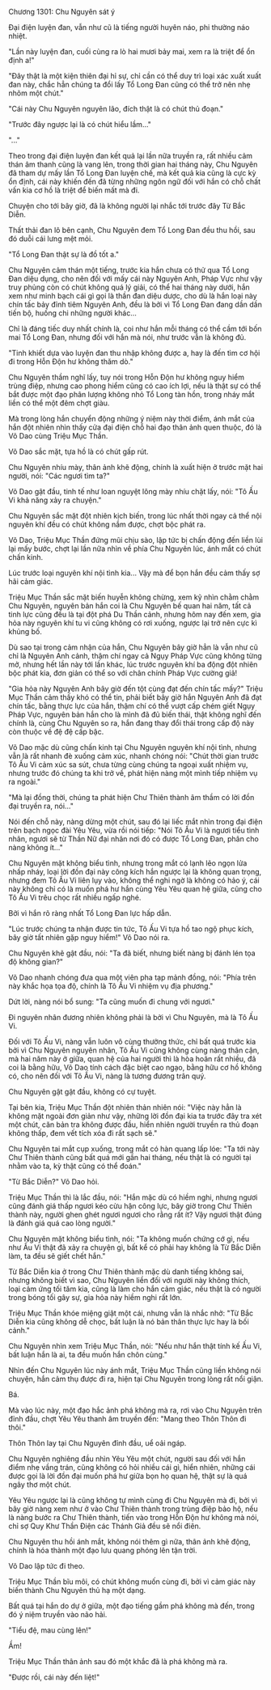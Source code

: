 




Chương 1301: Chu Nguyên sát ý


Đại điện luyện đan, vẫn như cũ là tiếng người huyên náo, phi thường náo nhiệt.

"Lần này luyện đan, cuối cùng ra lò hai mươi bảy mai, xem ra là triệt để ổn định a!"

"Đây thật là một kiện thiên đại hỉ sự, chỉ cần có thể duy trì loại xác xuất xuất đan này, chắc hẳn chúng ta đổi lấy Tổ Long Đan cũng có thể trở nên nhẹ nhõm một chút."

"Cái này Chu Nguyên nguyên lão, đích thật là có chút thủ đoạn."

"Trước đây ngược lại là có chút hiểu lầm..."

"..."

Theo trong đại điện luyện đan kết quả lại lần nữa truyền ra, rất nhiều cảm thán âm thanh cũng là vang lên, trong thời gian hai tháng này, Chu Nguyên đã tham dự mấy lần Tổ Long Đan luyện chế, mà kết quả kia cũng là cực kỳ ổn định, cái này khiến đến đã từng những ngôn ngữ đối với hắn có chỗ chất vấn kia cơ hồ là triệt để biến mất mà đi.

Chuyện cho tới bây giờ, đã là không người lại nhắc tới trước đây Từ Bắc Diễn.

Thất thải đan lô bên cạnh, Chu Nguyên đem Tổ Long Đan đều thu hồi, sau đó duỗi cái lưng mệt mỏi.

"Tổ Long Đan thật sự là đồ tốt a."

Chu Nguyên cảm thán một tiếng, trước kia hắn chưa có thử qua Tổ Long Đan diệu dụng, cho nên đối với mấy cái này Nguyên Anh, Pháp Vực như vậy truy phủng còn có chút không quá lý giải, có thể hai tháng này dưới, hắn xem như minh bạch cái gì gọi là thần đan diệu dược, cho dù là hắn loại này chín tấc bảy đỉnh tiêm Nguyên Anh, đều là bởi vì Tổ Long Đan đang dần dần tiến bộ, huống chi những người khác...

Chỉ là đáng tiếc duy nhất chính là, coi như hắn mỗi tháng có thể cầm tới bốn mai Tổ Long Đan, nhưng đối với hắn mà nói, như trước vẫn là không đủ.

"Tinh khiết dựa vào luyện đan thu nhập không được a, hay là đến tìm cơ hội đi trong Hỗn Độn hư không thăm dò."

Chu Nguyên thầm nghĩ lấy, tuy nói trong Hỗn Độn hư không nguy hiểm trùng điệp, nhưng cao phong hiểm cũng có cao ích lợi, nếu là thật sự có thể bắt được một đạo phân lượng không nhỏ Tổ Long tàn hồn, trong nháy mắt liền có thể một đêm chợt giàu.

Mà trong lòng hắn chuyển động những ý niệm này thời điểm, ánh mắt của hắn đột nhiên nhìn thấy cửa đại điện chỗ hai đạo thân ảnh quen thuộc, đó là Võ Dao cùng Triệu Mục Thần.

Võ Dao sắc mặt, tựa hồ là có chút gấp rút.

Chu Nguyên nhíu mày, thân ảnh khẽ động, chính là xuất hiện ở trước mặt hai người, nói: "Các ngươi tìm ta?"

Võ Dao gật đầu, tinh tế như loan nguyệt lông mày nhíu chặt lấy, nói: "Tô Ấu Vi khả năng xảy ra chuyện."

Chu Nguyên sắc mặt đột nhiên kịch biến, trong lúc nhất thời ngay cả thể nội nguyên khí đều có chút không nắm được, chợt bộc phát ra.

Võ Dao, Triệu Mục Thần đứng mũi chịu sào, lập tức bị chấn động đến liền lùi lại mấy bước, chợt lại lần nữa nhìn về phía Chu Nguyên lúc, ánh mắt có chút chấn kinh.

Lúc trước loại nguyên khí nội tình kia... Vậy mà để bọn hắn đều cảm thấy sợ hãi cảm giác.

Triệu Mục Thần sắc mặt biến huyễn không chừng, xem kỹ nhìn chằm chằm Chu Nguyên, nguyên bản hắn coi là Chu Nguyên bế quan hai năm, tất cả tinh lực cũng đều là tại đột phá Du Thần cảnh, nhưng hôm nay đến xem, gia hỏa này nguyên khí tu vi cũng không có rơi xuống, ngược lại trở nên cực kì khủng bố.

Dù sao tại trong cảm nhận của hắn, Chu Nguyên bây giờ hẳn là vẫn như cũ chỉ là Nguyên Anh cảnh, thậm chí ngay cả Ngụy Pháp Vực cũng không từng mở, nhưng hết lần này tới lần khác, lúc trước nguyên khí ba động đột nhiên bộc phát kia, đơn giản có thể so với chân chính Pháp Vực cường giả!

"Gia hỏa này Nguyên Anh bây giờ đến tột cùng đạt đến chín tấc mấy?" Triệu Mục Thần cảm thấy khó có thể tin, phải biết bây giờ hắn Nguyên Anh đã đạt chín tấc, bằng thực lực của hắn, thậm chí có thể vượt cấp chém giết Ngụy Pháp Vực, nguyên bản hắn cho là mình đã đủ biến thái, thật không nghĩ đến chính là, cùng Chu Nguyên so ra, hắn đang thay đổi thái trong cấp độ này còn thuộc về đệ đệ cấp bậc.

Võ Dao mặc dù cũng chấn kinh tại Chu Nguyên nguyên khí nội tình, nhưng vẫn là rất nhanh đè xuống cảm xúc, nhanh chóng nói: "Chút thời gian trước Tô Ấu Vi cảm xúc sa sút, chưa từng cùng chúng ta ngoại xuất nhiệm vụ, nhưng trước đó chúng ta khi trở về, phát hiện nàng một mình tiếp nhiệm vụ ra ngoài."

"Mà lại đồng thời, chúng ta phát hiện Chư Thiên thành âm thầm có lời đồn đại truyền ra, nói..."

Nói đến chỗ này, nàng dừng một chút, sau đó lại liếc mắt nhìn trong đại điện trên bạch ngọc đài Yêu Yêu, vừa rồi nói tiếp: "Nói Tô Ấu Vi là ngươi tiểu tình nhân, ngươi sẽ từ Thần Nữ đại nhân nơi đó có được Tổ Long Đan, phân cho nàng không ít..."

Chu Nguyên mặt không biểu tình, nhưng trong mắt có lạnh lẽo ngọn lửa nhấp nháy, loại lời đồn đại này công kích hắn ngược lại là không quan trọng, nhưng đem Tô Ấu Vi liên lụy vào, không thể nghi ngờ là không có hảo ý, cái này không chỉ có là muốn phá hư hắn cùng Yêu Yêu quan hệ giữa, cũng cho Tô Ấu Vi trêu chọc rất nhiều ngấp nghé.

Bởi vì hắn rõ ràng nhất Tổ Long Đan lực hấp dẫn.

"Lúc trước chúng ta nhận được tin tức, Tô Ấu Vi tựa hồ tao ngộ phục kích, bây giờ tất nhiên gặp nguy hiểm!" Võ Dao nói ra.

Chu Nguyên khẽ gật đầu, nói: "Ta đã biết, nhưng biết nàng bị đánh lén tọa độ không gian?"

Võ Dao nhanh chóng đưa qua một viên pha tạp mảnh đồng, nói: "Phía trên này khắc họa tọa độ, chính là Tô Ấu Vi nhiệm vụ địa phương."

Dứt lời, nàng nói bổ sung: "Ta cũng muốn đi chung với ngươi."

Đi nguyên nhân đương nhiên không phải là bởi vì Chu Nguyên, mà là Tô Ấu Vi.

Đối với Tô Ấu Vi, nàng vẫn luôn vô cùng thưởng thức, chỉ bất quá trước kia bởi vì Chu Nguyên nguyên nhân, Tô Ấu Vi cũng không cùng nàng thân cận, mà hai năm này ở giữa, quan hệ của hai người thì là hòa hoãn rất nhiều, đã coi là bằng hữu, Võ Dao tính cách đặc biệt cao ngạo, bằng hữu cơ hồ không có, cho nên đối với Tô Ấu Vi, nàng là tương đương trân quý.

Chu Nguyên gật gật đầu, không có cự tuyệt.

Tại bên kia, Triệu Mục Thần đột nhiên thản nhiên nói: "Việc này hẳn là không mặt ngoài đơn giản như vậy, những lời đồn đại kia ta trước đây tra xét một chút, căn bản tra không được đầu, hiển nhiên người truyền ra thủ đoạn không thấp, đem vết tích xóa đi rất sạch sẽ."

Chu Nguyên tai mắt cụp xuống, trong mắt có hàn quang lấp lóe: "Ta tới này Chư Thiên thành cũng bất quá mới gần hai tháng, nếu thật là có người tại nhằm vào ta, kỳ thật cũng có thể đoán."

"Từ Bắc Diễn?" Võ Dao hỏi.

Triệu Mục Thần thì là lắc đầu, nói: "Hắn mặc dù có hiềm nghi, nhưng ngươi cũng đánh giá thấp ngươi kéo cừu hận công lực, bây giờ trong Chư Thiên thành này, người ghen ghét ngươi ngươi cho rằng rất ít? Vậy ngươi thật đúng là đánh giá quá cao lòng người."

Chu Nguyên mặt không biểu tình, nói: "Ta không muốn chứng cớ gì, nếu như Ấu Vi thật đã xảy ra chuyện gì, bất kể có phải hay không là Từ Bắc Diễn làm, ta đều sẽ giết chết hắn."

Từ Bắc Diễn kia ở trong Chư Thiên thành mặc dù danh tiếng không sai, nhưng không biết vì sao, Chu Nguyên liền đối với người này không thích, loại cảm ứng tối tăm kia, cũng là làm cho hắn cảm giác, nếu thật là có người trong bóng tối gây sự, gia hỏa này hiềm nghi rất lớn.

Triệu Mục Thần khóe miệng giật một cái, nhưng vẫn là nhắc nhở: "Từ Bắc Diễn kia cũng không dễ chọc, bất luận là nó bản thân thực lực hay là bối cảnh."

Chu Nguyên nhìn xem Triệu Mục Thần, nói: "Nếu như hắn thật tính kế Ấu Vi, bất luận hắn là ai, ta đều muốn hắn chôn cùng."

Nhìn đến Chu Nguyên lúc này ánh mắt, Triệu Mục Thần cũng liền không nói chuyện, hắn cảm thụ được đi ra, hiện tại Chu Nguyên trong lòng rất nổi giận.

Bá.

Mà vào lúc này, một đạo hắc ảnh phá không mà ra, rơi vào Chu Nguyên trên đỉnh đầu, chợt Yêu Yêu thanh âm truyền đến: "Mang theo Thôn Thôn đi thôi."

Thôn Thôn lay tại Chu Nguyên đỉnh đầu, uể oải ngáp.

Chu Nguyên nghiêng đầu nhìn Yêu Yêu một chút, người sau đối với hắn điểm nhẹ vầng trán, cũng không có hỏi nhiều cái gì, hiển nhiên, những cái được gọi là lời đồn đại muốn phá hư giữa bọn họ quan hệ, thật sự là quá ngây thơ một chút.

Yêu Yêu ngược lại là cũng không tự mình cùng đi Chu Nguyên mà đi, bởi vì bây giờ nàng xem như ở vào Chư Thiên thành trong trùng điệp bảo hộ, nếu là nàng bước ra Chư Thiên thành, tiến vào trong Hỗn Độn hư không mà nói, chỉ sợ Quy Khư Thần Điện các Thánh Giả đều sẽ nổi điên.

Chu Nguyên thu hồi ánh mắt, không nói thêm gì nữa, thân ảnh khẽ động, chính là hóa thành một đạo lưu quang phóng lên tận trời.

Võ Dao lập tức đi theo.

Triệu Mục Thần bĩu môi, có chút không muốn cùng đi, bởi vì cảm giác này biến thành Chu Nguyên thủ hạ một dạng.

Bất quá tại hắn do dự ở giữa, một đạo tiếng gầm phá không mà đến, trong đó ý niệm truyền vào não hải.

"Tiểu đệ, mau cùng lên!"

Ầm!

Triệu Mục Thần thân ảnh sau đó một khắc đã là phá không mà ra.

"Được rồi, cái này đến liệt!"




